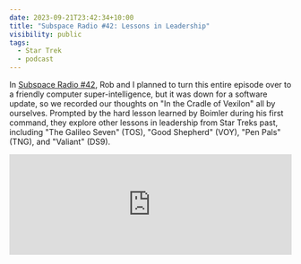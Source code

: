 ```yaml
---
date: 2023-09-21T23:42:34+10:00
title: "Subspace Radio #42: Lessons in Leadership"
visibility: public
tags:
  - Star Trek
  - podcast
---
```

In [Subspace Radio #42](https://www.subspace.fm/episodes/episode-42-lessons-in-leadership-ld-4x03-in-the-cradle-of-vexilon), Rob and I planned to turn this entire episode over to a friendly computer super-intelligence, but it was down for a software update, so we recorded our thoughts on "In the Cradle of Vexilon" all by ourselves. Prompted by the hard lesson learned by Boimler during his first command, they explore other lessons in leadership from Star Treks past, including "The Galileo Seven" (TOS), "Good Shepherd" (VOY), "Pen Pals" (TNG), and "Valiant" (DS9).

<iframe width="100%" height="180" frameborder="no" scrolling="no" seamless src="https://share.transistor.fm/e/77e791cd"></iframe>
